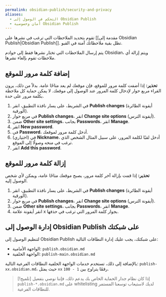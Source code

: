 ```yaml
---
permalink: obsidian-publish/security-and-privacy
aliases:
  - التحكم في الوصول إلى Obsidian Publish
  - أمان وخصوصية Obsidian Publish
---
```


تقوم بتحديد الملاحظات التي ترغب في نشرها على [[مقدمة إلى Obsidian Publish|Obsidian Publish]]. تظل بقية ملاحظاتك آمنة في القبو.

يتم إرسال الملاحظات التي تختار نشرها فقط إلى خوادم Obsidian، ويتم إزالة أي ملاحظات تقوم بإلغاء نشرها.

## إضافة كلمة مرور للموقع

**تحذير:** إذا أضفت كلمة مرور للموقع، فإن موقعك لم يعد متاحًا عامة. بدلاً من ذلك، يرون القراء مربع حوار لإدخال كلمة المرور عند الوصول إلى موقعك. لا يمكن حماية كل ملاحظة بكلمة مرور على حدة.

1. في الشريط، على يسار نافذة التطبيق، انقر **Publish changes** (أيقونة الطائرة الورقية).
2. في مربع حوار **Publish changes**، انقر **Change site options** (أيقونة الترس).
3. ضمن **Other site settings**، بجانب **Passwords**، انقر **Manage**.
4. انقر **New password**.
5. في **Password**، أدخل كلمة مرور لموقعك.
6. (اختياري) في **Nickname**، أدخل لقبًا لكلمة المرور، على سبيل المثال الشخص الذي ترغب في منحه وصولًا إلى الموقع.
7. انقر **Add this password**.

## إزالة كلمة مرور للموقع

**تحذير:** إذا قمت بإزالة آخر كلمة مرور، يصبح موقعك متاحًا عامة، ويمكن لأي شخص الوصول إليه.

1. في الشريط، على يسار نافذة التطبيق، انقر **Publish changes** (أيقونة الطائرة الورقية).
2. في مربع حوار **Publish changes**، انقر **Change site options** (أيقونة الترس).
3. ضمن **Other site settings**، بجانب **Passwords**، انقر **Manage**.
4. انقر أيقونة علامة x بجوار كلمة المرور التي ترغب في حذفها.

## إدارة الوصول إلى Obsidian Publish على شبكتك

لتنظيم الوصول إلى Obsidian Publish على شبكتك، يجب عليك إدارة النطاقات التالية:

- الواجهة الأمامية: `publish.obsidian.md`
- الواجهة الخلفية: `publish-main.obsidian.md`

بالإضافة إلى ذلك، تستخدم خدمات الواجهة الخلفية النطاقات الفرعية التالية: `publish-xx.obsidian.md`، حيث يمثل `xx` رقمًا يتراوح بين `1 - 100`.

> [!تلميح] إذا كان نظام جدار الحماية الخاص بك يدعم ذلك، فإننا نوصي بتفعيل `publish-*.obsidian.md` على whitelisting لديك لاستيعاب توسعنا المستمر للنطاقات الفرعية.
